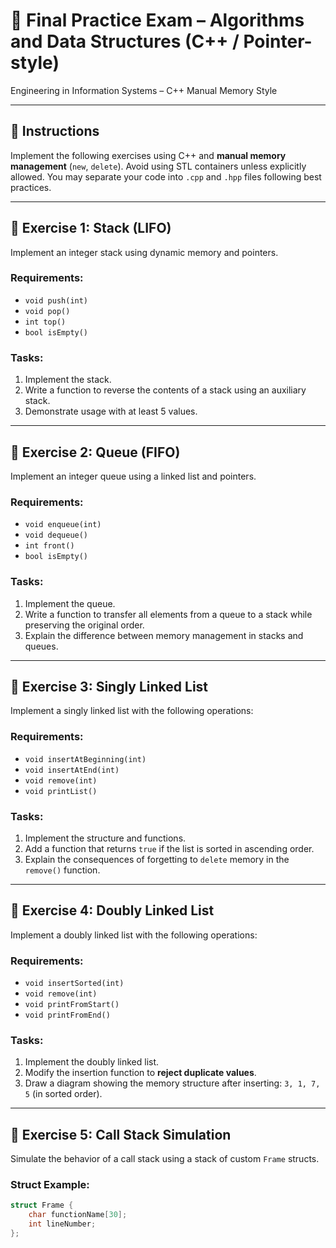 # 🧠 Final Practice Exam – Algorithms and Data Structures (C++ / Pointer-style)

Engineering in Information Systems – C++ Manual Memory Style

---

## 📌 Instructions
Implement the following exercises using C++ and **manual memory management** (`new`, `delete`). Avoid using STL containers unless explicitly allowed. You may separate your code into `.cpp` and `.hpp` files following best practices.

---

## 🧪 Exercise 1: Stack (LIFO)
Implement an integer stack using dynamic memory and pointers.

### Requirements:
- `void push(int)`
- `void pop()`
- `int top()`
- `bool isEmpty()`

### Tasks:
1. Implement the stack.
2. Write a function to reverse the contents of a stack using an auxiliary stack.
3. Demonstrate usage with at least 5 values.

---

## 🧪 Exercise 2: Queue (FIFO)
Implement an integer queue using a linked list and pointers.

### Requirements:
- `void enqueue(int)`
- `void dequeue()`
- `int front()`
- `bool isEmpty()`

### Tasks:
1. Implement the queue.
2. Write a function to transfer all elements from a queue to a stack while preserving the original order.
3. Explain the difference between memory management in stacks and queues.

---

## 🧪 Exercise 3: Singly Linked List
Implement a singly linked list with the following operations:

### Requirements:
- `void insertAtBeginning(int)`
- `void insertAtEnd(int)`
- `void remove(int)`
- `void printList()`

### Tasks:
1. Implement the structure and functions.
2. Add a function that returns `true` if the list is sorted in ascending order.
3. Explain the consequences of forgetting to `delete` memory in the `remove()` function.

---

## 🧪 Exercise 4: Doubly Linked List
Implement a doubly linked list with the following operations:

### Requirements:
- `void insertSorted(int)`
- `void remove(int)`
- `void printFromStart()`
- `void printFromEnd()`

### Tasks:
1. Implement the doubly linked list.
2. Modify the insertion function to **reject duplicate values**.
3. Draw a diagram showing the memory structure after inserting: `3, 1, 7, 5` (in sorted order).

---

## 🧪 Exercise 5: Call Stack Simulation
Simulate the behavior of a call stack using a stack of custom `Frame` structs.

### Struct Example:
```cpp
struct Frame {
    char functionName[30];
    int lineNumber;
};
